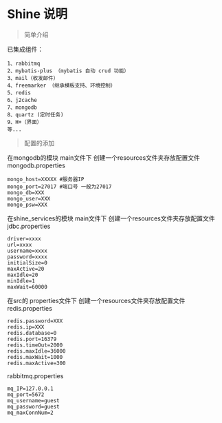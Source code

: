 # Shine 说明


> 简单介绍

已集成组件：
```
1、rabbitmq
2、mybatis-plus （mybatis 自动 crud 功能）
3、mail（收发邮件）
4、freemarker （继承模板支持、环境控制）
5、redis
6、j2cache
7、mongodb
8、quartz (定时任务)
9、H+（界面）
等...
```

> 配置的添加

在mongodb的模块 main文件下
创建一个resources文件夹存放配置文件
mongodb.properties
```
mongo_host=XXXXX #服务器IP
mongo_port=27017 #端口号 一般为27017
mongo_db=XXX
mongo_user=XXX
mongo_psw=XXX
```

在shine_services的模块 main文件下
创建一个resources文件夹存放配置文件
jdbc.properties
```
driver=xxxx
url=xxxx
username=xxxx
password=xxxx
initialSize=0
maxActive=20
maxIdle=20
minIdle=1
maxWait=60000
```

在src的 properties文件下
创建一个resources文件夹存放配置文件
redis.properties
```
redis.password=XXX
redis.ip=XXX
redis.database=0
redis.port=16379
redis.timeOut=2000
redis.maxIdle=36000
redis.maxWait=1000
redis.maxActive=300
```
rabbitmq.properties
```
mq_IP=127.0.0.1
mq_port=5672
mq_username=guest
mq_password=guest
mq_maxConnNum=2
```